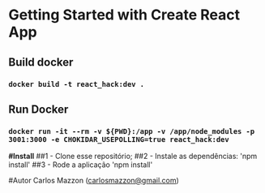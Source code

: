 # Getting Started with Create React App

## Build docker
### `docker build -t react_hack:dev .`

## Run Docker 
### `docker run -it --rm -v ${PWD}:/app -v /app/node_modules -p 3001:3000 -e CHOKIDAR_USEPOLLING=true react_hack:dev`

<b>#Install</b>
##1 - Clone esse repositório;
##2 - Instale as dependências: 'npm install'
##3 - Rode a aplicação 'npm install'

#Autor
Carlos Mazzon (carlosmazzon@gmail.com)
